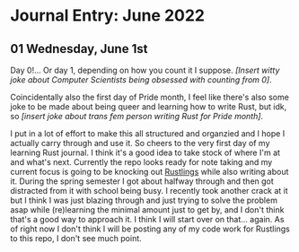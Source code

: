 # Journal Entry: June 2022

## 01 Wednesday, June 1st
Day 0!... Or day 1, depending on how you count it I suppose. *[Insert witty joke about Computer Scientists being obsessed with counting from 0]*.

Coincidentally also the first day of Pride month, I feel like there's also some joke to be made about being queer and learning how to write Rust, but idk, so 
*[insert joke about trans fem person writing Rust for Pride month]*.

I put in a lot of effort to make this all structured and organzied and I hope I actually carry through and use it.
So cheers to the very first day of my learning Rust journal. I think it's a good idea to take stock of where I'm at and what's next.
Currently the repo looks ready for note taking and my current focus is going to be knocking out [Rustlings](https://github.com/rust-lang/rustlings) while also writing about it.
During the spring semester I got about halfway through and then got distracted from it with school being busy.
I recently took another crack at it but I think I was just blazing through and just trying to solve the problem asap while (re)learning the minimal amount just to get by, and I don't think that's a good way to approach it.
I think I will start over on that... again. As of right now I don't think I will be posting any of my code work for Rustlings to this repo, I don't see much point.
